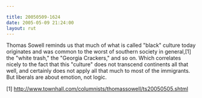 ```yaml
---

title: 20050509-1624
date: 2005-05-09 21:24:00
layout: rut
---
```


<p>Thomas Sowell reminds us that much of what is called "black"
culture today originates and was common to the worst of southern
society in general,[1] the "white trash," the "Georgia Crackers,"
and so on.  Which correlates nicely to the fact that this "culture"
does not transcend continents all that well, and certainly does not
apply all that much to most of the immigrants.  But liberals are
about emotion, not logic.</p>

[1] http://www.townhall.com/columnists/thomassowell/ts20050505.shtml

